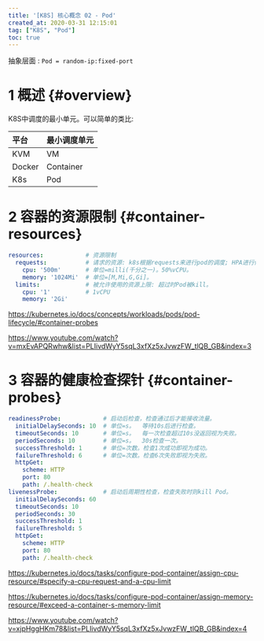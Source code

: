 ```yaml
---
title: '[K8S] 核心概念 02 - Pod'
created_at: 2020-03-31 12:15:01
tag: ["K8S", "Pod"]
toc: true
---
```



抽象层面 : `Pod = random-ip:fixed-port`

# 1 概述 {#overview}

K8S中调度的最小单元。可以简单的类比:

| 平台   | 最小调度单元 |
| :----- | :----------- |
| KVM    | VM           |
| Docker | Container    |
| K8s    | Pod          |

# 2 容器的资源限制 {#container-resources}

```yml
resources:            # 资源限制
  requests:           # 请求的资源: k8s根据requests来进行pod的调度; HPA进行伸缩时也是根据requests来计算的。
    cpu: '500m'       # 单位=milli(千分之一)。50%vCPU。
    memory: '1024Mi'  # 单位=[M,Mi,G,Gi]。
  limits:             # 被允许使用的资源上限: 超过时Pod被kill。
    cpu: '1'          # 1vCPU
    memory: '2Gi'
```

<https://kubernetes.io/docs/concepts/workloads/pods/pod-lifecycle/#container-probes>

<https://www.youtube.com/watch?v=mxEvAPQRwhw&list=PLIivdWyY5sqL3xfXz5xJvwzFW_tlQB_GB&index=3>


# 3 容器的健康检查探针 {#container-probes}

```yml
readinessProbe:            # 启动后检查，检查通过后才能接收流量。
  initialDelaySeconds: 10  # 单位=s。  等待10s后进行检查。
  timeoutSeconds: 10       # 单位=s。  每一次检查超过10s没返回视为失败。
  periodSeconds: 10        # 单位=s。  30s检查一次。
  successThreshold: 1      # 单位=次数。检查1次成功即视为成功。
  failureThreshold: 6      # 单位=次数。检查6次失败即视为失败。
  httpGet:
    scheme: HTTP
    port: 80
    path: /.health-check
livenessProbe:             # 启动后周期性检查，检查失败时则kill Pod。
  initialDelaySeconds: 60
  timeoutSeconds: 10
  periodSeconds: 30
  successThreshold: 1
  failureThreshold: 5
  httpGet:
    scheme: HTTP
    port: 80
    path: /.health-check
```

<https://kubernetes.io/docs/tasks/configure-pod-container/assign-cpu-resource/#specify-a-cpu-request-and-a-cpu-limit>

<https://kubernetes.io/docs/tasks/configure-pod-container/assign-memory-resource/#exceed-a-container-s-memory-limit>

<https://www.youtube.com/watch?v=xjpHggHKm78&list=PLIivdWyY5sqL3xfXz5xJvwzFW_tlQB_GB&index=4>
